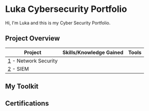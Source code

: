# Luka Cybersecurity Portfolio
Hi, I'm Luka and this is my Cyber Security Portfolio.


## Project Overview 

|     Project           |     Skills/Knowledge Gained           |     Tools       |
| --------------------- | ------------------------------------- | --------------- |
| <a href="https://github.com/Luka-Babetzki/Luka-Cybersecurity-Portfolio/tree/main/1%20-%20Network%20Security">1</a> - Network Security  |                                       |                 |
| <a href="https://github.com/Luka-Babetzki/Luka-Cybersecurity-Portfolio/tree/main/2%20-%20SIEM">2</a> - SIEM              |                                       |                 |


## My Toolkit


## Certifications
